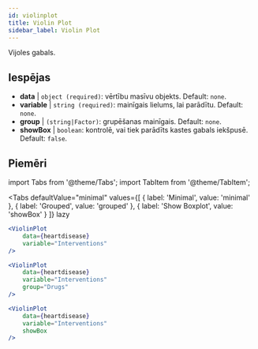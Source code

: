 ```yaml
---
id: violinplot
title: Violin Plot
sidebar_label: Violin Plot
---
```


Vijoles gabals.

## Iespējas

* __data__ | `object (required)`: vērtību masīvu objekts. Default: `none`.
* __variable__ | `string (required)`: mainīgais lielums, lai parādītu. Default: `none`.
* __group__ | `(string|Factor)`: grupēšanas mainīgais. Default: `none`.
* __showBox__ | `boolean`: kontrolē, vai tiek parādīts kastes gabals iekšpusē. Default: `false`.


## Piemēri

import Tabs from '@theme/Tabs';
import TabItem from '@theme/TabItem';

<Tabs
    defaultValue="minimal"
    values={[
        { label: 'Minimal', value: 'minimal' },
        { label: 'Grouped', value: 'grouped' },
        { label: 'Show Boxplot', value: 'showBox' }
    ]}
    lazy
>

<TabItem value="minimal">

```jsx live
<ViolinPlot 
    data={heartdisease} 
    variable="Interventions"
/>
```
</TabItem>

<TabItem value="grouped">

```jsx live
<ViolinPlot 
    data={heartdisease} 
    variable="Interventions"
    group="Drugs"
/>
```
</TabItem>

<TabItem value="showBox">

```jsx live
<ViolinPlot 
    data={heartdisease} 
    variable="Interventions"
    showBox
/>
```

</TabItem>

</Tabs>
